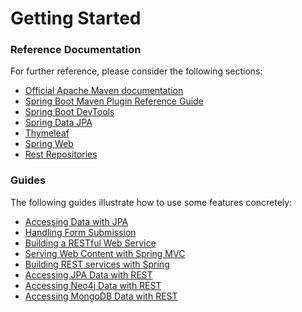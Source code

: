 # Getting Started

### Reference Documentation
For further reference, please consider the following sections:

* [Official Apache Maven documentation](https://maven.apache.org/guides/index.html)
* [Spring Boot Maven Plugin Reference Guide](https://docs.spring.io/spring-boot/docs/2.2.5.RELEASE/maven-plugin/)
* [Spring Boot DevTools](https://docs.spring.io/spring-boot/docs/2.2.5.RELEASE/reference/htmlsingle/#using-boot-devtools)
* [Spring Data JPA](https://docs.spring.io/spring-boot/docs/2.2.5.RELEASE/reference/htmlsingle/#boot-features-jpa-and-spring-data)
* [Thymeleaf](https://docs.spring.io/spring-boot/docs/2.2.5.RELEASE/reference/htmlsingle/#boot-features-spring-mvc-template-engines)
* [Spring Web](https://docs.spring.io/spring-boot/docs/2.2.5.RELEASE/reference/htmlsingle/#boot-features-developing-web-applications)
* [Rest Repositories](https://docs.spring.io/spring-boot/docs/2.2.5.RELEASE/reference/htmlsingle/#howto-use-exposing-spring-data-repositories-rest-endpoint)

### Guides
The following guides illustrate how to use some features concretely:

* [Accessing Data with JPA](https://spring.io/guides/gs/accessing-data-jpa/)
* [Handling Form Submission](https://spring.io/guides/gs/handling-form-submission/)
* [Building a RESTful Web Service](https://spring.io/guides/gs/rest-service/)
* [Serving Web Content with Spring MVC](https://spring.io/guides/gs/serving-web-content/)
* [Building REST services with Spring](https://spring.io/guides/tutorials/bookmarks/)
* [Accessing JPA Data with REST](https://spring.io/guides/gs/accessing-data-rest/)
* [Accessing Neo4j Data with REST](https://spring.io/guides/gs/accessing-neo4j-data-rest/)
* [Accessing MongoDB Data with REST](https://spring.io/guides/gs/accessing-mongodb-data-rest/)

